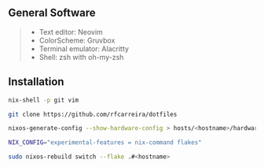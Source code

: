 ## General Software

>- Text editor: Neovim
>- ColorScheme: Gruvbox
>- Terminal emulator: Alacritty
>- Shell: zsh with oh-my-zsh

## Installation

```bash
nix-shell -p git vim 

git clone https://github.com/rfcarreira/dotfiles

nixos-generate-config --show-hardware-config > hosts/<hostname>/hardware.nix

NIX_CONFIG="experimental-features = nix-command flakes" 

sudo nixos-rebuild switch --flake .#<hostname>
```
